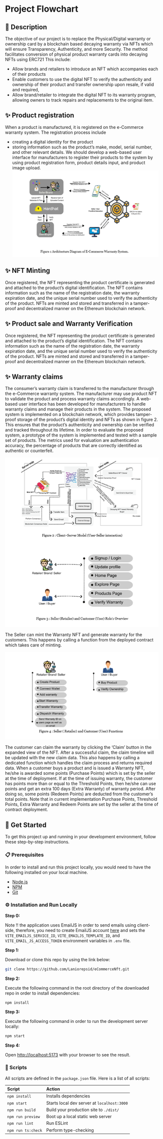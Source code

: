 # Project Flowchart

## 📝 Description
The objective of our project is to replace the Physical/Digital warranty or ownership card by a blockchain based decaying warranty via NFTs which will ensure Transparency, Authenticity, and more Security. The method facilitates conversion of physical product warranty cards into decaying NFTs using ERC721
This include:
- Allow brands and retailers to introduce an NFT which accompanies each of their products
- Enable customers to use the digital NFT to verify the authenticity and ownership of their product and transfer ownership upon resale, if valid and required,
 - Allow brand/retailer to integrate the digital NFT to its warranty program, allowing owners to track repairs and replacements to the original item.

## ✨ Product registration
When a product is manufactured, it is registered on the e-Commerce warranty system.
The registration process include
- creating a digital identity for the product
- storing information such as the product’s make, model, serial number, and other relevant details.
We should develop a web-based user interface for manufacturers to register their products to the system by using product registration form, product details input, and product image upload.
![demo](.github/README_ASSETS/1.png)

## ✨ NFT Minting

Once registered, the NFT representing the product certificate is generated and attached to the product’s digital identification. 
The NFT contains information such as the name of the registration date, the warranty expiration date, and the unique serial number used to verify the authenticity of the product. 
NFTs are minted and stored and transferred in a tamper-proof and decentralized manner on the Ethereum blockchain network.

## ✨ Product sale and Warranty Verification

Once registered, the NFT representing the product certificate is generated and attached to the product’s digital identification. 
The NFT contains information such as the name of the registration date, the warranty expiration date, and the unique serial number used to verify the authenticity of the product. 
NFTs are minted and stored and transferred in a tamper-proof and decentralized manner on the Ethereum blockchain network.

## ✨ Warranty claims

The consumer’s warranty claim is transferred to the manufacturer through the e-Commerce warranty system. The manufacturer may use product NFT to validate the product and process warranty claims accordingly.
A web-based user interface has been developed for manufacturers to handle warranty claims and manage their products in the system. 
The proposed system is implemented on a blockchain network, which provides tamper-proof storage of the product’s digital identity and NFTs as shown in figure 2. 
This ensures that the product’s authenticity and ownership can be verified and tracked throughout its lifetime. In order to evaluate the proposed system, a prototype of the system is implemented and tested with a sample set of products. 
The metrics used for evaluation are authentication accuracy, the percentage of products that are correctly identified as authentic or counterfeit.

![demo](.github/README_ASSETS/2-3.png)

The Seller can mint the Warranty NFT and generate warranty for the customers. This happens by calling a function from the deployed contract which takes care of minting.

![demo](.github/README_ASSETS/4.png)

The customer can claim the warranty by clicking the ‘Claim’ button in the expanded view of the NFT. After a successful claim, the claim timeline will be updated with the new claim data. 
This also happens by calling a dedicated function which handles the claim process and returns required data. When a customer buys a product and is issued a Warranty NFT, he/she is awarded some points (Purchase Points) 
which is set by the seller at the time of deployment. If at the time of issuing warranty, the customer has points more than or equal to the Threshold Points, then he/she can use points and get an extra 100 days (Extra Warranty) of warranty period. 
After doing so, some points (Redeem Points) are deducted from the customer’s total points. Note that in current implementation Purchase Points, Threshold Points, Extra Warranty and Redeem Points are set by the seller at the time of contract deployment.


## 🧰 Get Started

To get this project up and running in your development environment, follow these step-by-step
instructions.

### 📋 Prerequisites

In order to install and run this project locally, you would need to have the following installed on
your local machine.

- [Node.js](https://nodejs.org/en/)
- [NPM](https://www.npmjs.com/get-npm)
- [Git](https://git-scm.com/downloads)

### ⚙️ Installation and Run Locally

**Step 0:**

Note :bangbang: the application uses EmailJS in order to send emails using client-side, therefore,
you need to create EmailJS account [here](https://emailjs.com/) and sets the
`VITE_EMAILJS_SERVICE_ID`, `VITE_EMAILJS_TEMPLATE_ID`, and `VITE_EMAIL_JS_ACCESS_TOKEN` environment
variables in `.env` file.

**Step 1:**

Download or clone this repo by using the link below:

```bash
git clone https://github.com/Laniorepsid/eCommerceNft.git
```

**Step 2:**

Execute the following command in the root directory of the downloaded repo in order to install
dependencies:

```bash
npm install
```

**Step 3:**

Execute the following command in order to run the development server locally:

```bash
npm start
```

**Step 4:**

Open [http://localhost:5173](http://localhost:3000) with your browser to see the result.

### 📜 Scripts

All scripts are defined in the `package.json` file. Here is a list of all scripts:

| Script             | Action                                      |
| :----------------- | :------------------------------------------ |
| `npm install`      | Installs dependencies                       |
| `npm start`      | Starts local dev server at `localhost:3000` |
| `npm run build`    | Build your production site to `./dist/`     |
| `npm run preview`  | Boot up a local static web server           |
| `npm run lint`     | Run ESLint                                  |
| `npm run ts:check` | Perform type-checking                       |
